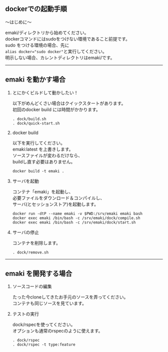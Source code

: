 dockerでの起動手順
---

〜はじめに〜

emaki/ディレクトリから始めてください。  
dockerコマンドにはsudoをつけない環境であること前提です。  
sudo をつける環境の場合、先に  
`alias docker="sudo docker"`と実行してください。  
明示しない場合、カレントディレクトリはemaki/です。  

---

## emaki を動かす場合

1. とにかくビルドして動かしたい！

    以下がめんどくさい場合はクイックスタートがあります。  
    初回のdocker build には時間がかかります。  

    ```
    . dock/build.sh
    . dock/quick-start.sh
    ```

1. docker build

    以下を実行してください。  
    emaki:latest を上書きします。  
    ソースファイルが変わるだけなら、  
    buildし直す必要はありません。  

    ```
    docker build -t emaki .
    ```

1. サーバを起動

    コンテナ「emaki」を起動し、  
    必要ファイルをダウンロード＆コンパイルし、  
    サーバ(とセッションストア)を起動します。

    ```
    docker run -dtP --name emaki -v $PWD:/srv/emaki emaki bash
    docker exec emaki /bin/bash -c /srv/emaki/dock/compile.sh
    docker exec emaki /bin/bash -c /srv/emaki/dock/start.sh
    ```

1. サーバの停止

    コンテナを削除します。  

    ```
    . dock/remove.sh
    ```

---

## emaki を開発する場合

1. ソースコードの編集

    たった今cloneしてきたお手元のソースを弄ってください。  
    コンテナも同じソースを見ています。  

1. テストの実行

    dock/rspecを使ってください。  
    オプションも通常のrspecのように使えます。  

    ```
    . dock/rspec
    . dock/rspec -t type:feature
    ```

